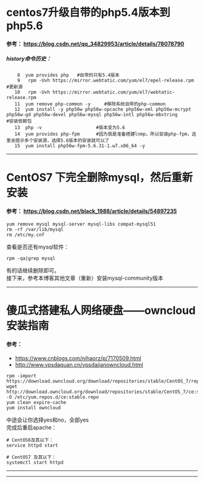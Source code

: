 centos7升级自带的php5.4版本到php5.6 
===========
#### 参考： https://blog.csdn.net/qq_34829953/article/details/78078790
##### history命令历史：
```shell
    8  yum provides php   #自带的只有5.4版本
    9   rpm -Uvh https://mirror.webtatic.com/yum/el7/epel-release.rpm         #更新源
   10   rpm -Uvh https://mirror.webtatic.com/yum/el7/webtatic-release.rpm
   11  yum remove php-common -y     #移除系统自带的php-common
   12  yum install -y php56w php56w-opcache php56w-xml php56w-mcrypt php56w-gd php56w-devel php56w-mysql php56w-intl php56w-mbstring         #安装依赖包
   13  php -v                    #版本变为5.6
   14  yum provides php-fpm      #因为我是准备搭建lnmp，所以安装php-fpm，这里会提示多个安装源，选择5.6版本的安装就可以了
   15  yum install php56w-fpm-5.6.31-1.w7.x86_64 -y
```

*********
CentOS7 下完全删除mysql，然后重新安装
==================
#### 参考： https://blog.csdn.net/black_1988/article/details/54897235

```shell
yum remove mysql mysql-server mysql-libs compat-mysql51
rm -rf /var/lib/mysql
rm /etc/my.cnf
```
查看是否还有mysql软件：
```shell
rpm -qa|grep mysql
```
有的话继续删除即可。 <br />
接下来，参考本博客其他文章（重新）安装mysql-community版本

*********
傻瓜式搭建私人网络硬盘——owncloud安装指南
=========
#### 参考： 
* https://www.cnblogs.com/nihaorz/p/7170509.html
* http://www.vpsdaquan.cn/vpsdajianowncloud.html

```shell
rpm -import https://download.owncloud.org/download/repositories/stable/CentOS_7/repodata/repomd.xml.key
wget http://download.owncloud.org/download/repositories/stable/CentOS_7/ce:stable.repo -O /etc/yum.repos.d/ce:stable.repo
yum clean expire-cache
yum install owncloud
```
中途会让你选择yes和no，全部yes<br />
完成后重启apache：<br />
```shell
# CentOS6及其以下：
service httpd start

# CentOS7 及其以下：
systemctl start httpd
```



******
******
